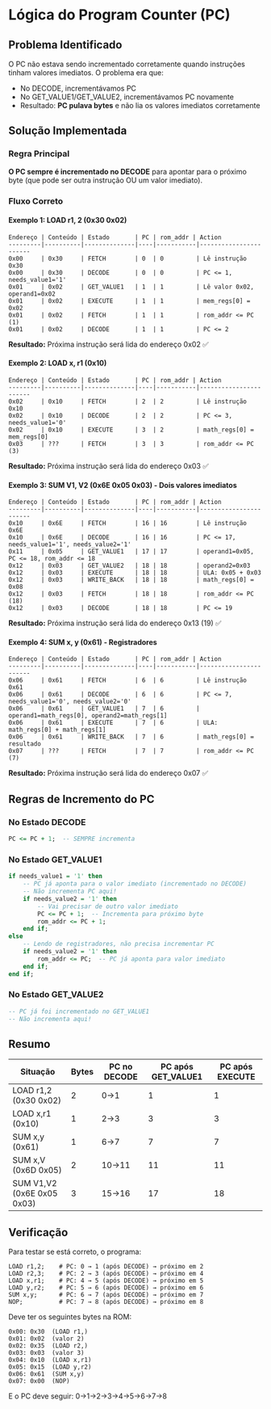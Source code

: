 # Lógica do Program Counter (PC)

## Problema Identificado

O PC não estava sendo incrementado corretamente quando instruções tinham valores imediatos. O problema era que:
- No DECODE, incrementávamos PC
- No GET_VALUE1/GET_VALUE2, incrementávamos PC novamente
- Resultado: **PC pulava bytes** e não lia os valores imediatos corretamente

## Solução Implementada

### Regra Principal
**O PC sempre é incrementado no DECODE** para apontar para o próximo byte (que pode ser outra instrução OU um valor imediato).

### Fluxo Correto

#### Exemplo 1: LOAD r1, 2 (0x30 0x02)

```
Endereço | Conteúdo | Estado       | PC | rom_addr | Action
---------|----------|--------------|----|-----------|-----------------------
0x00     | 0x30     | FETCH        | 0  | 0         | Lê instrução 0x30
0x00     | 0x30     | DECODE       | 0  | 0         | PC <= 1, needs_value1='1'
0x01     | 0x02     | GET_VALUE1   | 1  | 1         | Lê valor 0x02, operand1=0x02
0x01     | 0x02     | EXECUTE      | 1  | 1         | mem_regs[0] = 0x02
0x01     | 0x02     | FETCH        | 1  | 1         | rom_addr <= PC (1)
0x01     | 0x02     | DECODE       | 1  | 1         | PC <= 2
```

**Resultado:** Próxima instrução será lida do endereço 0x02 ✅

#### Exemplo 2: LOAD x, r1 (0x10)

```
Endereço | Conteúdo | Estado       | PC | rom_addr | Action
---------|----------|--------------|----|-----------|-----------------------
0x02     | 0x10     | FETCH        | 2  | 2         | Lê instrução 0x10
0x02     | 0x10     | DECODE       | 2  | 2         | PC <= 3, needs_value1='0'
0x02     | 0x10     | EXECUTE      | 3  | 2         | math_regs[0] = mem_regs[0]
0x03     | ???      | FETCH        | 3  | 3         | rom_addr <= PC (3)
```

**Resultado:** Próxima instrução será lida do endereço 0x03 ✅

#### Exemplo 3: SUM V1, V2 (0x6E 0x05 0x03) - Dois valores imediatos

```
Endereço | Conteúdo | Estado       | PC | rom_addr | Action
---------|----------|--------------|----|-----------|-----------------------
0x10     | 0x6E     | FETCH        | 16 | 16        | Lê instrução 0x6E
0x10     | 0x6E     | DECODE       | 16 | 16        | PC <= 17, needs_value1='1', needs_value2='1'
0x11     | 0x05     | GET_VALUE1   | 17 | 17        | operand1=0x05, PC <= 18, rom_addr <= 18
0x12     | 0x03     | GET_VALUE2   | 18 | 18        | operand2=0x03
0x12     | 0x03     | EXECUTE      | 18 | 18        | ULA: 0x05 + 0x03
0x12     | 0x03     | WRITE_BACK   | 18 | 18        | math_regs[0] = 0x08
0x12     | 0x03     | FETCH        | 18 | 18        | rom_addr <= PC (18)
0x12     | 0x03     | DECODE       | 18 | 18        | PC <= 19
```

**Resultado:** Próxima instrução será lida do endereço 0x13 (19) ✅

#### Exemplo 4: SUM x, y (0x61) - Registradores

```
Endereço | Conteúdo | Estado       | PC | rom_addr | Action
---------|----------|--------------|----|-----------|-----------------------
0x06     | 0x61     | FETCH        | 6  | 6         | Lê instrução 0x61
0x06     | 0x61     | DECODE       | 6  | 6         | PC <= 7, needs_value1='0', needs_value2='0'
0x06     | 0x61     | GET_VALUE1   | 7  | 6         | operand1=math_regs[0], operand2=math_regs[1]
0x06     | 0x61     | EXECUTE      | 7  | 6         | ULA: math_regs[0] + math_regs[1]
0x06     | 0x61     | WRITE_BACK   | 7  | 6         | math_regs[0] = resultado
0x07     | ???      | FETCH        | 7  | 7         | rom_addr <= PC (7)
```

**Resultado:** Próxima instrução será lida do endereço 0x07 ✅

## Regras de Incremento do PC

### No Estado DECODE
```vhdl
PC <= PC + 1;  -- SEMPRE incrementa
```

### No Estado GET_VALUE1
```vhdl
if needs_value1 = '1' then
    -- PC já aponta para o valor imediato (incrementado no DECODE)
    -- Não incrementa PC aqui!
    if needs_value2 = '1' then
        -- Vai precisar de outro valor imediato
        PC <= PC + 1;  -- Incrementa para próximo byte
        rom_addr <= PC + 1;
    end if;
else
    -- Lendo de registradores, não precisa incrementar PC
    if needs_value2 = '1' then
        rom_addr <= PC;  -- PC já aponta para valor imediato
    end if;
end if;
```

### No Estado GET_VALUE2
```vhdl
-- PC já foi incrementado no GET_VALUE1
-- Não incrementa aqui!
```

## Resumo

| Situação | Bytes | PC no DECODE | PC após GET_VALUE1 | PC após EXECUTE |
|----------|-------|--------------|-------------------|-----------------|
| LOAD r1,2 (0x30 0x02) | 2 | 0→1 | 1 | 1 |
| LOAD x,r1 (0x10) | 1 | 2→3 | 3 | 3 |
| SUM x,y (0x61) | 1 | 6→7 | 7 | 7 |
| SUM x,V (0x6D 0x05) | 2 | 10→11 | 11 | 11 |
| SUM V1,V2 (0x6E 0x05 0x03) | 3 | 15→16 | 17 | 18 |

## Verificação

Para testar se está correto, o programa:
```assembly
LOAD r1,2;    # PC: 0 → 1 (após DECODE) → próximo em 2
LOAD r2,3;    # PC: 2 → 3 (após DECODE) → próximo em 4
LOAD x,r1;    # PC: 4 → 5 (após DECODE) → próximo em 5
LOAD y,r2;    # PC: 5 → 6 (após DECODE) → próximo em 6
SUM x,y;      # PC: 6 → 7 (após DECODE) → próximo em 7
NOP;          # PC: 7 → 8 (após DECODE) → próximo em 8
```

Deve ter os seguintes bytes na ROM:
```
0x00: 0x30  (LOAD r1,)
0x01: 0x02  (valor 2)
0x02: 0x35  (LOAD r2,)
0x03: 0x03  (valor 3)
0x04: 0x10  (LOAD x,r1)
0x05: 0x15  (LOAD y,r2)
0x06: 0x61  (SUM x,y)
0x07: 0x00  (NOP)
```

E o PC deve seguir: 0→1→2→3→4→5→6→7→8
